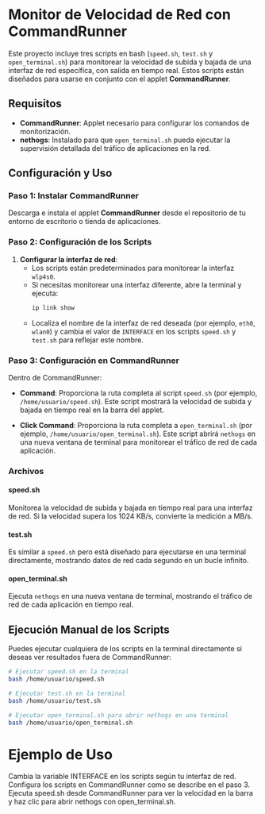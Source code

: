 # Monitor de Velocidad de Red con CommandRunner

Este proyecto incluye tres scripts en bash (`speed.sh`, `test.sh` y `open_terminal.sh`) para monitorear la velocidad de subida y bajada de una interfaz de red específica, con salida en tiempo real. Estos scripts están diseñados para usarse en conjunto con el applet **CommandRunner**.

## Requisitos

- **CommandRunner**: Applet necesario para configurar los comandos de monitorización.
- **nethogs**: Instalado para que `open_terminal.sh` pueda ejecutar la supervisión detallada del tráfico de aplicaciones en la red.

## Configuración y Uso

### Paso 1: Instalar CommandRunner
Descarga e instala el applet **CommandRunner** desde el repositorio de tu entorno de escritorio o tienda de aplicaciones.

### Paso 2: Configuración de los Scripts

1. **Configurar la interfaz de red**:
   - Los scripts están predeterminados para monitorear la interfaz `wlp4s0`.
   - Si necesitas monitorear una interfaz diferente, abre la terminal y ejecuta:
     ```bash
     ip link show
     ```
   - Localiza el nombre de la interfaz de red deseada (por ejemplo, `eth0`, `wlan0`) y cambia el valor de `INTERFACE` en los scripts `speed.sh` y `test.sh` para reflejar este nombre.

### Paso 3: Configuración en CommandRunner

Dentro de CommandRunner:

- **Command**: Proporciona la ruta completa al script `speed.sh` (por ejemplo, `/home/usuario/speed.sh`). Este script mostrará la velocidad de subida y bajada en tiempo real en la barra del applet.
  
- **Click Command**: Proporciona la ruta completa a `open_terminal.sh` (por ejemplo, `/home/usuario/open_terminal.sh`). Este script abrirá `nethogs` en una nueva ventana de terminal para monitorear el tráfico de red de cada aplicación.

### Archivos

#### speed.sh
Monitorea la velocidad de subida y bajada en tiempo real para una interfaz de red. Si la velocidad supera los 1024 KB/s, convierte la medición a MB/s.

#### test.sh
Es similar a `speed.sh` pero está diseñado para ejecutarse en una terminal directamente, mostrando datos de red cada segundo en un bucle infinito.

#### open_terminal.sh
Ejecuta `nethogs` en una nueva ventana de terminal, mostrando el tráfico de red de cada aplicación en tiempo real.

## Ejecución Manual de los Scripts

Puedes ejecutar cualquiera de los scripts en la terminal directamente si deseas ver resultados fuera de CommandRunner:

```bash
# Ejecutar speed.sh en la terminal
bash /home/usuario/speed.sh

# Ejecutar test.sh en la terminal
bash /home/usuario/test.sh

# Ejecutar open_terminal.sh para abrir nethogs en una terminal
bash /home/usuario/open_terminal.sh
```


# Ejemplo de Uso

Cambia la variable INTERFACE en los scripts según tu interfaz de red.
Configura los scripts en CommandRunner como se describe en el paso 3.
Ejecuta speed.sh desde CommandRunner para ver la velocidad en la barra y haz clic para abrir nethogs con open_terminal.sh.
